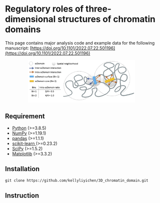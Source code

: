 # Regulatory roles of three-dimensional structures of chromatin domains
This page contains major analysis code and example data for the following manuscript:
[https://doi.org/10.1101/2022.07.22.501196](https://doi.org/10.1101/2022.07.22.501196)

<p align="center" width="100%">
    <img src=img/TAD.jpg width=70% height=70%>
</p>


## Requirement
- [Python](https://www.python.org) (>=3.8.5)
- [NumPy](https://numpy.org) (>=1.19.1)
- [pandas](https://pandas.pydata.org/) (>=1.1.1)
- [scikit-learn ](https://scikit-learn.org/stable/) (>=0.23.2)
- [SciPy](https://scipy.org/) (>=1.5.2)
- [Matplotlib](https://matplotlib.org/) (>=3.3.2)


## Installation
```
git clone https://github.com/kellyliyichen/3D_chromatin_domain.git
```


## Instruction

